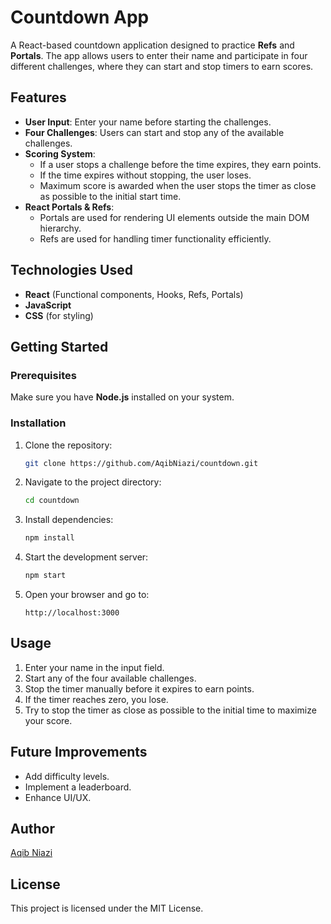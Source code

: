 # Countdown App

A React-based countdown application designed to practice **Refs** and **Portals**. The app allows users to enter their name and participate in four different challenges, where they can start and stop timers to earn scores.

## Features
- **User Input**: Enter your name before starting the challenges.
- **Four Challenges**: Users can start and stop any of the available challenges.
- **Scoring System**:
  - If a user stops a challenge before the time expires, they earn points.
  - If the time expires without stopping, the user loses.
  - Maximum score is awarded when the user stops the timer as close as possible to the initial start time.
- **React Portals & Refs**:
  - Portals are used for rendering UI elements outside the main DOM hierarchy.
  - Refs are used for handling timer functionality efficiently.

## Technologies Used
- **React** (Functional components, Hooks, Refs, Portals)
- **JavaScript**
- **CSS** (for styling)

## Getting Started

### Prerequisites
Make sure you have **Node.js** installed on your system.

### Installation
1. Clone the repository:
   ```sh
   git clone https://github.com/AqibNiazi/countdown.git
   ```
2. Navigate to the project directory:
   ```sh
   cd countdown
   ```
3. Install dependencies:
   ```sh
   npm install
   ```
4. Start the development server:
   ```sh
   npm start
   ```
5. Open your browser and go to:
   ```
   http://localhost:3000
   ```

## Usage
1. Enter your name in the input field.
2. Start any of the four available challenges.
3. Stop the timer manually before it expires to earn points.
4. If the timer reaches zero, you lose.
5. Try to stop the timer as close as possible to the initial time to maximize your score.

## Future Improvements
- Add difficulty levels.
- Implement a leaderboard.
- Enhance UI/UX.

## Author
[Aqib Niazi](https://github.com/AqibNiazi)

## License
This project is licensed under the MIT License.

